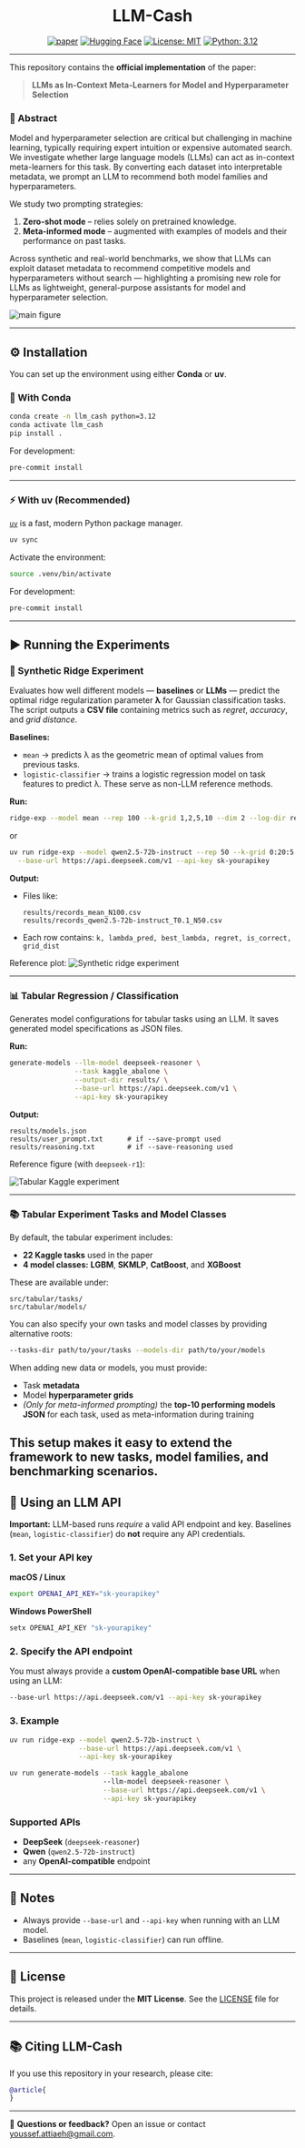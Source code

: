 <div align="center">
  <h1>LLM-Cash</h1>

[![paper](https://img.shields.io/static/v1?label=arXiv\&message=2402.03885\&color=B31B1B\&logo=arXiv)](https://arxiv.org/abs/2402.03885)
[![Hugging Face](https://img.shields.io/badge/Hugging%20Face-FFD21E?logo=huggingface\&logoColor=000)]()
[![License: MIT](https://img.shields.io/badge/License-MIT-blue)](https://opensource.org/license/MIT)
[![Python: 3.12](https://img.shields.io/badge/Python-3.12-blue)]()

</div>

---

This repository contains the **official implementation** of the paper:

> **LLMs as In-Context Meta-Learners for Model and Hyperparameter Selection**

### 🧩 Abstract

Model and hyperparameter selection are critical but challenging in machine learning, typically requiring expert intuition or expensive automated search.
We investigate whether large language models (LLMs) can act as in-context meta-learners for this task.
By converting each dataset into interpretable metadata, we prompt an LLM to recommend both model families and hyperparameters.

We study two prompting strategies:

1. **Zero-shot mode** – relies solely on pretrained knowledge.
2. **Meta-informed mode** – augmented with examples of models and their performance on past tasks.

Across synthetic and real-world benchmarks, we show that LLMs can exploit dataset metadata to recommend competitive models and hyperparameters without search — highlighting a promising new role for LLMs as lightweight, general-purpose assistants for model and hyperparameter selection.

![main figure](figures/overview_figure.png)

---

## ⚙️ Installation

You can set up the environment using either **Conda** or **uv**.

### 🐍 With Conda

```bash
conda create -n llm_cash python=3.12
conda activate llm_cash
pip install .
```

For development:

```bash
pre-commit install
```

---

### ⚡ With uv (Recommended)

[`uv`](https://docs.astral.sh/uv/) is a fast, modern Python package manager.

```bash
uv sync
```

Activate the environment:

```bash
source .venv/bin/activate       
```

For development:

```bash
pre-commit install
```

---

## ▶️ Running the Experiments

### 🧪 Synthetic Ridge Experiment

Evaluates how well different models — **baselines** or **LLMs** — predict the optimal ridge regularization parameter **λ** for Gaussian classification tasks.
The script outputs a **CSV file** containing metrics such as *regret*, *accuracy*, and *grid distance*.

**Baselines:**

* `mean` → predicts λ as the geometric mean of optimal values from previous tasks.
* `logistic-classifier` → trains a logistic regression model on task features to predict λ.
  These serve as non-LLM reference methods.

**Run:**

```bash
ridge-exp --model mean --rep 100 --k-grid 1,2,5,10 --dim 2 --log-dir results/
```

or

```bash
uv run ridge-exp --model qwen2.5-72b-instruct --rep 50 --k-grid 0:20:5 --dim 2 \
  --base-url https://api.deepseek.com/v1 --api-key sk-yourapikey
```

**Output:**

* Files like:

  ```
  results/records_mean_N100.csv
  results/records_qwen2.5-72b-instruct_T0.1_N50.csv
  ```
* Each row contains: `k, lambda_pred, best_lambda, regret, is_correct, grid_dist`

Reference plot:
![Synthetic ridge experiment](figures/Regret_vs_k.png)

---

### 📊 Tabular Regression / Classification

Generates model configurations for tabular tasks using an LLM.
It saves generated model specifications as JSON files.

**Run:**

```bash
generate-models --llm-model deepseek-reasoner \
                --task kaggle_abalone \
                --output-dir results/ \
                --base-url https://api.deepseek.com/v1 \
                --api-key sk-yourapikey
```

**Output:**

```
results/models.json
results/user_prompt.txt      # if --save-prompt used
results/reasoning.txt        # if --save-reasoning used
```

Reference figure (with `deepseek-r1`):


![Tabular Kaggle experiment](figures/horizontal_p_rank.png)

---

### 📚 Tabular Experiment Tasks and Model Classes

By default, the tabular experiment includes:

* **22 Kaggle tasks** used in the paper
* **4 model classes:** **LGBM**, **SKMLP**, **CatBoost**, and **XGBoost**

These are available under:

```
src/tabular/tasks/
src/tabular/models/
```

You can also specify your own tasks and model classes by providing alternative roots:

```bash
--tasks-dir path/to/your/tasks --models-dir path/to/your/models
```

When adding new data or models, you must provide:

* Task **metadata**
* Model **hyperparameter grids**
* *(Only for meta-informed prompting)* the **top-10 performing models JSON** for each task, used as meta-information during training

This setup makes it easy to extend the framework to new tasks, model families, and benchmarking scenarios.
---

## 🔑 Using an LLM API

**Important:**
LLM-based runs *require* a valid API endpoint and key.
Baselines (`mean`, `logistic-classifier`) do **not** require any API credentials.

### 1. Set your API key

**macOS / Linux**

```bash
export OPENAI_API_KEY="sk-yourapikey"
```

**Windows PowerShell**

```powershell
setx OPENAI_API_KEY "sk-yourapikey"
```

### 2. Specify the API endpoint

You must always provide a **custom OpenAI-compatible base URL** when using an LLM:

```bash
--base-url https://api.deepseek.com/v1 --api-key sk-yourapikey
```

### 3. Example

```bash
uv run ridge-exp --model qwen2.5-72b-instruct \
                 --base-url https://api.deepseek.com/v1 \
                 --api-key sk-yourapikey
```

```bash
uv run generate-models --task kaggle_abalone
                       --llm-model deepseek-reasoner \
                       --base-url https://api.deepseek.com/v1 \
                       --api-key sk-yourapikey
```

### Supported APIs

* **DeepSeek** (`deepseek-reasoner`)
* **Qwen** (`qwen2.5-72b-instruct`)
* any **OpenAI-compatible** endpoint

---

## 🧩 Notes

* Always provide `--base-url` and `--api-key` when running with an LLM model.
* Baselines (`mean`, `logistic-classifier`) can run offline.

---

## 📜 License

This project is released under the **MIT License**.
See the [LICENSE](LICENSE) file for details.

---

## 📚 Citing LLM-Cash

If you use this repository in your research, please cite:

```bibtex
@article{
}
```

---

💬 **Questions or feedback?**
Open an issue or contact [youssef.attiaeh@gmail.com](mailto:youssef.attiaeh@gmail.com).
